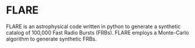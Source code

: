 # FLARE
FLARE is an astrophysical code written in python to generate a synthetic catalog of 100,000 Fast Radio Bursts (FRBs). FLARE employs a Monte-Carlo algorithm to generate synthetic FRBs.


